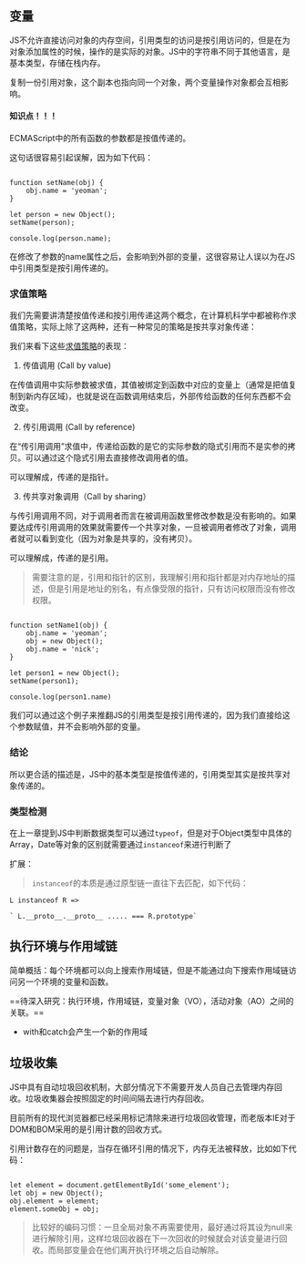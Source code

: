 ## 变量
JS不允许直接访问对象的内存空间，引用类型的访问是按引用访问的，但是在为对象添加属性的时候，操作的是实际的对象。JS中的字符串不同于其他语言，是基本类型，存储在栈内存。

复制一份引用对象，这个副本也指向同一个对象，两个变量操作对象都会互相影响。

#### 知识点！！！
ECMAScript中的所有函数的参数都是按值传递的。

这句话很容易引起误解，因为如下代码：


```

function setName(obj) {
    obj.name = 'yeoman';
}

let person = new Object();
setName(person);

console.log(person.name);

```

在修改了参数的name属性之后，会影响到外部的变量，这很容易让人误以为在JS中引用类型是按引用传递的。

### 求值策略

我们先需要讲清楚按值传递和按引用传递这两个概念，在计算机科学中都被称作求值策略，实际上除了这两种，还有一种常见的策略是按共享对象传递：

我们来看下这些[求值策略](https://zh.wikipedia.org/wiki/%E6%B1%82%E5%80%BC%E7%AD%96%E7%95%A5)的表现：

1. 传值调用 (Call by value)

在传值调用中实际参数被求值，其值被绑定到函数中对应的变量上（通常是把值复制到新内存区域)，也就是说在函数调用结束后，外部传给函数的任何东西都不会改变。

2. 传引用调用 (Call by reference)

在“传引用调用”求值中，传递给函数的是它的实际参数的隐式引用而不是实参的拷贝。可以通过这个隐式引用去直接修改调用者的值。

可以理解成，传递的是指针。

3. 传共享对象调用（Call by sharing）

与传引用调用不同，对于调用者而言在被调用函数里修改参数是没有影响的。如果要达成传引用调用的效果就需要传一个共享对象，一旦被调用者修改了对象，调用者就可以看到变化（因为对象是共享的，没有拷贝）。

可以理解成，传递的是引用。

> 需要注意的是，引用和指针的区别，我理解引用和指针都是对内存地址的描述，但是引用是地址的别名，有点像受限的指针，只有访问权限而没有修改权限。


```

function setName1(obj) {
    obj.name = 'yeoman';
    obj = new Object();
    obj.name = 'nick';
}

let person1 = new Object();
setName(person1);

console.log(person1.name)

```

我们可以通过这个例子来推翻JS的引用类型是按引用传递的，因为我们直接给这个参数赋值，并不会影响外部的变量。

### 结论

所以更合适的描述是，JS中的基本类型是按值传递的，引用类型其实是按共享对象传递的。

### 类型检测

在上一章提到JS中判断数据类型可以通过`typeof`，但是对于Object类型中具体的Array，Date等对象的区别就需要通过`instanceof`来进行判断了

扩展：
> `instanceof`的本质是通过原型链一直往下去匹配，如下代码：

```
L instanceof R =>

` L.__proto__.__proto__ ..... === R.prototype`

```

## 执行环境与作用域链

简单概括：每个环境都可以向上搜索作用域链，但是不能通过向下搜索作用域链访问另一个环境的变量和函数。

==待深入研究：执行环境，作用域链，变量对象（VO），活动对象（AO）之间的关联。==

* with和catch会产生一个新的作用域

## 垃圾收集

JS中具有自动垃圾回收机制，大部分情况下不需要开发人员自己去管理内存回收。垃圾收集器会按照固定的时间间隔去进行内存回收。

目前所有的现代浏览器都已经采用标记清除来进行垃圾回收管理，而老版本IE对于DOM和BOM采用的是引用计数的回收方式。

引用计数存在的问题是，当存在循环引用的情况下，内存无法被释放，比如如下代码：


```

let element = document.getElementById('some_element');
let obj = new Object();
obj.element = element;
element.someObj = obj;

```

> 比较好的编码习惯：一旦全局对象不再需要使用，最好通过将其设为null来进行解除引用，这样垃圾回收器在下一次回收的时候就会对该变量进行回收。而局部变量会在他们离开执行环境之后自动解除。
